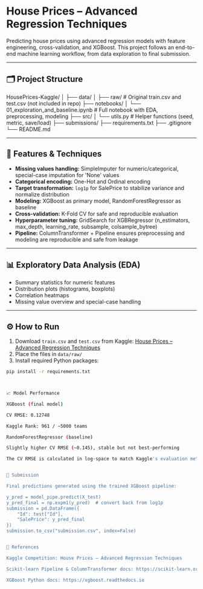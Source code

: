 # House Prices – Advanced Regression Techniques

Predicting house prices using advanced regression models with feature engineering, cross-validation, and XGBoost. This project follows an end-to-end machine learning workflow, from data exploration to final submission.

---

## 🗂 Project Structure

HousePrices-Kaggle/
│
├── data/
│ ├── raw/ # Original train.csv and test.csv (not included in repo)
├── notebooks/
│ └── 01_exploration_and_baseline.ipynb # Full notebook with EDA, preprocessing, modeling
├── src/
│ └── utils.py # Helper functions (seed, metric, save/load)
├── submissions/
├── requirements.txt
├── .gitignore
└── README.md



---

## 🧠 Features & Techniques

- **Missing values handling:** SimpleImputer for numeric/categorical, special-case imputation for 'None' values  
- **Categorical encoding:** One-Hot and Ordinal encoding  
- **Target transformation:** `log1p` for SalePrice to stabilize variance and normalize distribution  
- **Modeling:** XGBoost as primary model, RandomForestRegressor as baseline  
- **Cross-validation:** K-Fold CV for safe and reproducible evaluation  
- **Hyperparameter tuning:** GridSearch for XGBRegressor (n_estimators, max_depth, learning_rate, subsample, colsample_bytree)  
- **Pipeline:** ColumnTransformer + Pipeline ensures preprocessing and modeling are reproducible and safe from leakage  

---

## 📊 Exploratory Data Analysis (EDA)

- Summary statistics for numeric features  
- Distribution plots (histograms, boxplots)  
- Correlation heatmaps  
- Missing value overview and special-case handling  

---

## ⚙️ How to Run

1. Download `train.csv` and `test.csv` from Kaggle:
   [House Prices – Advanced Regression Techniques](https://www.kaggle.com/c/house-prices-advanced-regression-techniques/data)
2. Place the files in `data/raw/`  
3. Install required Python packages:

```bash
pip install -r requirements.txt



📈 Model Performance

XGBoost (final model)

CV RMSE: 0.12748

Kaggle Rank: 961 / ~5000 teams

RandomForestRegressor (baseline)

Slightly higher CV RMSE (~0.145), stable but not best-performing

The CV RMSE is calculated in log-space to match Kaggle's evaluation metric (Root-Mean-Squared-Error of log-transformed SalePrice).


💾 Submission

Final predictions generated using the trained XGBoost pipeline:

y_pred = model_pipe.predict(X_test)
y_pred_final = np.expm1(y_pred)  # convert back from log1p
submission = pd.DataFrame({
    "Id": test["Id"],
    "SalePrice": y_pred_final
})
submission.to_csv("submission.csv", index=False)


🔗 References

Kaggle Competition: House Prices – Advanced Regression Techniques

Scikit-learn Pipeline & ColumnTransformer docs: https://scikit-learn.org

XGBoost Python docs: https://xgboost.readthedocs.io


